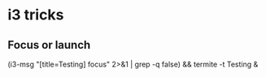 # i3 tricks

## Focus or launch

(i3-msg "[title=Testing] focus" 2>&1 | grep -q  false) && termite -t Testing &